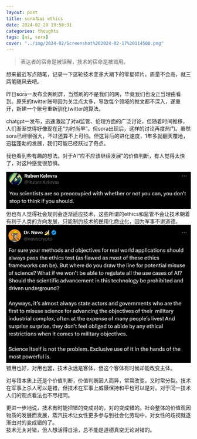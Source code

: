 ```yaml
---
layout: post
title: sora与ai ethics
date: 2024-02-20 19:58:31
categories: thoughts
tags: [ai, sora]
cover: "../img/2024-02/Screenshot%202024-02-17%20114500.png"
---
```


> 表达者的宿命是被误解，技术的宿命是被错用。

想来最近写点随笔，记录一下这轮技术变革大潮下的零星碎片。质量不会高，就三两笔随风去吧。

昨日sora一发布全网刷屏，当然刷的不是我们的网，毕竟我们也没正当理由看到。原先的twitter账号因为关注点太多，导致每个领域的推文都不深入，遂重开，新建一个账号重新驯化twitter的算法。

chatgpt一发布，迅速激起了对ai监管、伦理方面的广泛讨论，但随着时间推移，人们渐渐觉得好像现在还“为时尚早”。但sora出现后，这样的讨论再度热门。虽然sora已经很强大，不过还算不上可怕。但这背后的进化速度，1年多就翻天覆地，迅猛蓬勃的发展，我们可能已经跃过了奇点。

我也看到些有趣的想法。对于AI“应不应该继续发展”的价值判断，有人觉得太快了，对这种感觉很恐惧。

![](../img/2024-02/Screenshot%202024-02-17%20110437.png)
但也有人觉得社会规则会逐渐适应技术，这些所谓的ethics和监管不会让技术朝着有利于人类的方向发展，只能制约技术的民用化商业化，因为军事不讲道德。
![](../img/2024-02/Screenshot%202024-02-17%20110939.png)
错用也好，对用也罢，技术永远是客体，但这个客体有时候却能改变主体。

对与错本质上还是个价值判断，价值判断因人而异，常常改变，又时常分裂。技术在军事上杀人可以是错，但技术在军事上威慑保持和平也可以是对。对于同一技术人们的观点看法也不尽相同。

更进一步地说，技术有时能把错的变成对的，对的变成错的。社会整体的价值观因物质的发展而发展，蒸汽技术让女性更多参与到社会化劳动中，对女性的歧视就逐渐由对的变成错的了。  
技术无关对错，但人想活得自洽，总不能是道德真空无论对错的。

